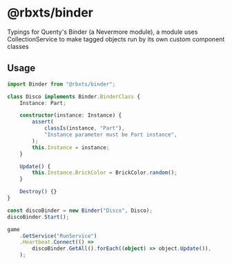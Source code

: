# @rbxts/binder

Typings for Quenty's Binder (a Nevermore module), a module uses CollectionService to make tagged objects run by its own custom component classes

## Usage

```ts
import Binder from "@rbxts/binder";

class Disco implements Binder.BinderClass {
	Instance: Part;

	constructor(instance: Instance) {
		assert(
			classIs(instance, "Part"),
			"Instance parameter must be Part instance",
		);
		this.Instance = instance;
	}

	Update() {
		this.Instance.BrickColor = BrickColor.random();
	}

	Destroy() {}
}

const discoBinder = new Binder("Disco", Disco);
discoBinder.Start();

game
	.GetService("RunService")
	.Heartbeat.Connect(() =>
		discoBinder.GetAll().forEach((object) => object.Update()),
	);
```
